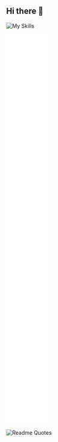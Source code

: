 ## Hi there 👋
![My Skills](https://go-skill-icons.vercel.app/api/icons?i=cpp,python,java,javascript,qt,electron,nodejs,flask,fastapi,vuejs,react,angular,svelte,flutter,sqlite,mysql,dynamodb,kafka,docker,kubernetes,windows,apple,linux,aws,azure,gcp,git,visualstudio,clion,eclipse,vim,jira,jenkins,gitlab,grafana,chatgpt,gemini,langchain)

<!--https://github.com/lowlighter/metrics/blob/master/.github/readme/partials/documentation/setup/action.md-->
![Metrics](/github-metrics.svg)

![Readme Quotes](https://quotes-github-readme.vercel.app/api?type=vertical&theme=nord&border=lime)

<!--
**yuxiaoli/yuxiaoli** is a ✨ _special_ ✨ repository because its `README.md` (this file) appears on your GitHub profile.

Here are some ideas to get you started:

- 🔭 I’m currently working on ...
- 🌱 I’m currently learning ...
- 👯 I’m looking to collaborate on ...
- 🤔 I’m looking for help with ...
- 💬 Ask me about ...
- 📫 How to reach me: ...
- 😄 Pronouns: ...
- ⚡ Fun fact: ...
-->
